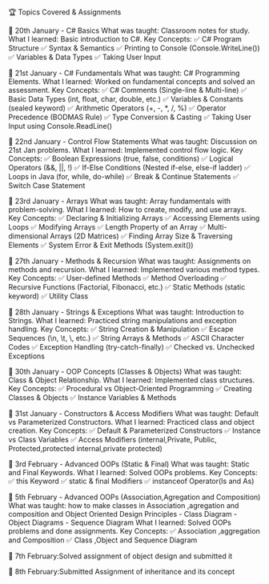 🏆 Topics Covered & Assignments


📅 20th January - C# Basics
What was taught: Classroom notes for study.
What I learned: Basic introduction to C#.
Key Concepts:
✅ C# Program Structure
✅ Syntax & Semantics
✅ Printing to Console (Console.WriteLine())
✅ Variables & Data Types
✅ Taking User Input


📅 21st January - C# Fundamentals
What was taught: C# Programming Elements.
What I learned: Worked on fundamental concepts and solved an assessment.
Key Concepts:
✅ C# Comments (Single-line & Multi-line)
✅ Basic Data Types (int, float, char, double, etc.)
✅ Variables & Constants (sealed keyword)
✅ Arithmetic Operators (+, -, *, /, %)
✅ Operator Precedence (BODMAS Rule)
✅ Type Conversion & Casting
✅ Taking User Input using Console.ReadLine()


📅 22nd January - Control Flow Statements
What was taught: Discussion on 21st Jan problems.
What I learned: Implemented control flow logic.
Key Concepts:
✅ Boolean Expressions (true, false, conditions)
✅ Logical Operators (&&, ||, !)
✅ If-Else Conditions (Nested if-else, else-if ladder)
✅ Loops in Java (for, while, do-while)
✅ Break & Continue Statements
✅ Switch Case Statement


📅 23rd January - Arrays
What was taught: Array fundamentals with problem-solving.
What I learned: How to create, modify, and use arrays.
Key Concepts:
✅ Declaring & Initializing Arrays
✅ Accessing Elements using Loops
✅ Modifying Arrays
✅ Length Property of an Array
✅ Multi-dimensional Arrays (2D Matrices)
✅ Finding Array Size & Traversing Elements
✅ System Error & Exit Methods (System.exit())


📅 27th January - Methods & Recursion
What was taught: Assignments on methods and recursion.
What I learned: Implemented various method types.
Key Concepts:
✅ User-defined Methods
✅ Method Overloading
✅ Recursive Functions (Factorial, Fibonacci, etc.)
✅ Static Methods (static keyword)
✅ Utility Class 


📅 28th January - Strings & Exceptions
What was taught: Introduction to Strings.
What I learned: Practiced string manipulations and exception handling.
Key Concepts:
✅ String Creation & Manipulation
✅ Escape Sequences (\n, \t, \\, etc.)
✅ String Arrays & Methods
✅ ASCII Character Codes
✅ Exception Handling (try-catch-finally)
✅ Checked vs. Unchecked Exceptions


📅 30th January - OOP Concepts (Classes & Objects)
What was taught: Class & Object Relationship.
What I learned: Implemented class structures.
Key Concepts:
✅ Procedural vs Object-Oriented Programming
✅ Creating Classes & Objects
✅ Instance Variables & Methods


📅 31st January - Constructors & Access Modifiers
What was taught: Default vs Parameterized Constructors.
What I learned: Practiced class and object creation.
Key Concepts:
✅ Default & Parameterized Constructors
✅ Instance vs Class Variables
✅ Access Modifiers (internal,Private, Public, Protected,protected internal,private protected)


📅 3rd February - Advanced OOPs (Static & Final)
What was taught: Static and Final Keywords.
What I learned: Solved OOPs problems.
Key Concepts:
✅ this Keyword
✅ static & final Modifiers
✅ instanceof Operator(Is and As)


📅 5th February - Advanced OOPs (Association,Agregation and Composition)
What was taught: how to make classes in Association ,agregation and composition and 
                  Object Oriented Design Principles
                 - Class Diagram
                 - Object Diagrams
                 - Sequence Diagram
What I learned: Solved OOPs problems and done assignments.
Key Concepts:
✅ Association ,aggregation and Composition
✅ Class ,Object and Sequence Diagram

📅 7th February:Solved assignment of object design and submitted it

📅 8th February:Submitted Assignment of inheritance and its concept






